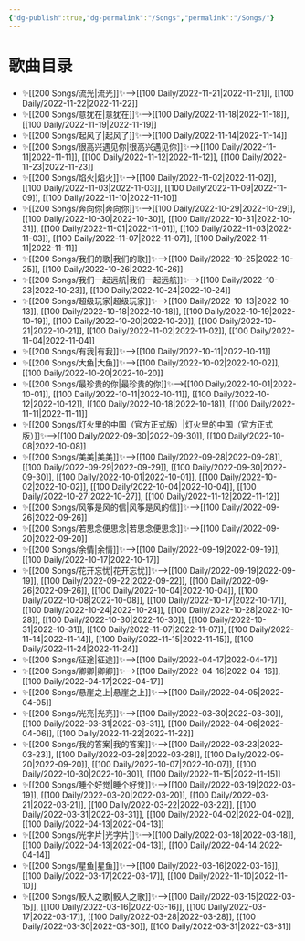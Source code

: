 ```yaml
---
{"dg-publish":true,"dg-permalink":"/Songs","permalink":"/Songs/"}
---
```


# 歌曲目录

- ✨[[200 Songs/流光\|流光]]✨-->[[100 Daily/2022-11-21\|2022-11-21]], [[100 Daily/2022-11-22\|2022-11-22]]
- ✨[[200 Songs/意犹在\|意犹在]]✨-->[[100 Daily/2022-11-18\|2022-11-18]], [[100 Daily/2022-11-19\|2022-11-19]]
- ✨[[200 Songs/起风了\|起风了]]✨-->[[100 Daily/2022-11-14\|2022-11-14]]
- ✨[[200 Songs/很高兴遇见你\|很高兴遇见你]]✨-->[[100 Daily/2022-11-11\|2022-11-11]], [[100 Daily/2022-11-12\|2022-11-12]], [[100 Daily/2022-11-23\|2022-11-23]]
- ✨[[200 Songs/焰火\|焰火]]✨-->[[100 Daily/2022-11-02\|2022-11-02]], [[100 Daily/2022-11-03\|2022-11-03]], [[100 Daily/2022-11-09\|2022-11-09]], [[100 Daily/2022-11-10\|2022-11-10]]
- ✨[[200 Songs/奔向你\|奔向你]]✨-->[[100 Daily/2022-10-29\|2022-10-29]], [[100 Daily/2022-10-30\|2022-10-30]], [[100 Daily/2022-10-31\|2022-10-31]], [[100 Daily/2022-11-01\|2022-11-01]], [[100 Daily/2022-11-03\|2022-11-03]], [[100 Daily/2022-11-07\|2022-11-07]], [[100 Daily/2022-11-11\|2022-11-11]]
- ✨[[200 Songs/我们的歌\|我们的歌]]✨-->[[100 Daily/2022-10-25\|2022-10-25]], [[100 Daily/2022-10-26\|2022-10-26]]
- ✨[[200 Songs/我们一起远航\|我们一起远航]]✨-->[[100 Daily/2022-10-23\|2022-10-23]], [[100 Daily/2022-10-24\|2022-10-24]]
- ✨[[200 Songs/超级玩家\|超级玩家]]✨-->[[100 Daily/2022-10-13\|2022-10-13]], [[100 Daily/2022-10-18\|2022-10-18]], [[100 Daily/2022-10-19\|2022-10-19]], [[100 Daily/2022-10-20\|2022-10-20]], [[100 Daily/2022-10-21\|2022-10-21]], [[100 Daily/2022-11-02\|2022-11-02]], [[100 Daily/2022-11-04\|2022-11-04]]
- ✨[[200 Songs/有我\|有我]]✨-->[[100 Daily/2022-10-11\|2022-10-11]]
- ✨[[200 Songs/大鱼\|大鱼]]✨-->[[100 Daily/2022-10-02\|2022-10-02]], [[100 Daily/2022-10-20\|2022-10-20]]
- ✨[[200 Songs/最珍贵的你\|最珍贵的你]]✨-->[[100 Daily/2022-10-01\|2022-10-01]], [[100 Daily/2022-10-11\|2022-10-11]], [[100 Daily/2022-10-12\|2022-10-12]], [[100 Daily/2022-10-18\|2022-10-18]], [[100 Daily/2022-11-11\|2022-11-11]]
- ✨[[200 Songs/灯火里的中国（官方正式版）\|灯火里的中国（官方正式版）]]✨-->[[100 Daily/2022-09-30\|2022-09-30]], [[100 Daily/2022-10-08\|2022-10-08]]
- ✨[[200 Songs/美美\|美美]]✨-->[[100 Daily/2022-09-28\|2022-09-28]], [[100 Daily/2022-09-29\|2022-09-29]], [[100 Daily/2022-09-30\|2022-09-30]], [[100 Daily/2022-10-01\|2022-10-01]], [[100 Daily/2022-10-02\|2022-10-02]], [[100 Daily/2022-10-04\|2022-10-04]], [[100 Daily/2022-10-27\|2022-10-27]], [[100 Daily/2022-11-12\|2022-11-12]]
- ✨[[200 Songs/风筝是风的信\|风筝是风的信]]✨-->[[100 Daily/2022-09-26\|2022-09-26]]
- ✨[[200 Songs/若思念便思念\|若思念便思念]]✨-->[[100 Daily/2022-09-20\|2022-09-20]]
- ✨[[200 Songs/余情\|余情]]✨-->[[100 Daily/2022-09-19\|2022-09-19]], [[100 Daily/2022-10-17\|2022-10-17]]
- ✨[[200 Songs/花开忘忧\|花开忘忧]]✨-->[[100 Daily/2022-09-19\|2022-09-19]], [[100 Daily/2022-09-22\|2022-09-22]], [[100 Daily/2022-09-26\|2022-09-26]], [[100 Daily/2022-10-04\|2022-10-04]], [[100 Daily/2022-10-08\|2022-10-08]], [[100 Daily/2022-10-17\|2022-10-17]], [[100 Daily/2022-10-24\|2022-10-24]], [[100 Daily/2022-10-28\|2022-10-28]], [[100 Daily/2022-10-30\|2022-10-30]], [[100 Daily/2022-10-31\|2022-10-31]], [[100 Daily/2022-11-07\|2022-11-07]], [[100 Daily/2022-11-14\|2022-11-14]], [[100 Daily/2022-11-15\|2022-11-15]], [[100 Daily/2022-11-24\|2022-11-24]]
- ✨[[200 Songs/征途\|征途]]✨-->[[100 Daily/2022-04-17\|2022-04-17]]
- ✨[[200 Songs/卿卿\|卿卿]]✨-->[[100 Daily/2022-04-16\|2022-04-16]], [[100 Daily/2022-04-17\|2022-04-17]]
- ✨[[200 Songs/悬崖之上\|悬崖之上]]✨-->[[100 Daily/2022-04-05\|2022-04-05]]
- ✨[[200 Songs/光亮\|光亮]]✨-->[[100 Daily/2022-03-30\|2022-03-30]], [[100 Daily/2022-03-31\|2022-03-31]], [[100 Daily/2022-04-06\|2022-04-06]], [[100 Daily/2022-11-22\|2022-11-22]]
- ✨[[200 Songs/我的答案\|我的答案]]✨-->[[100 Daily/2022-03-23\|2022-03-23]], [[100 Daily/2022-03-28\|2022-03-28]], [[100 Daily/2022-09-20\|2022-09-20]], [[100 Daily/2022-10-07\|2022-10-07]], [[100 Daily/2022-10-30\|2022-10-30]], [[100 Daily/2022-11-15\|2022-11-15]]
- ✨[[200 Songs/睡个好觉\|睡个好觉]]✨-->[[100 Daily/2022-03-19\|2022-03-19]], [[100 Daily/2022-03-20\|2022-03-20]], [[100 Daily/2022-03-21\|2022-03-21]], [[100 Daily/2022-03-22\|2022-03-22]], [[100 Daily/2022-03-31\|2022-03-31]], [[100 Daily/2022-04-02\|2022-04-02]], [[100 Daily/2022-04-13\|2022-04-13]]
- ✨[[200 Songs/光字片\|光字片]]✨-->[[100 Daily/2022-03-18\|2022-03-18]], [[100 Daily/2022-04-13\|2022-04-13]], [[100 Daily/2022-04-14\|2022-04-14]]
- ✨[[200 Songs/星鱼\|星鱼]]✨-->[[100 Daily/2022-03-16\|2022-03-16]], [[100 Daily/2022-03-17\|2022-03-17]], [[100 Daily/2022-11-10\|2022-11-10]]
- ✨[[200 Songs/鲛人之歌\|鲛人之歌]]✨-->[[100 Daily/2022-03-15\|2022-03-15]], [[100 Daily/2022-03-16\|2022-03-16]], [[100 Daily/2022-03-17\|2022-03-17]], [[100 Daily/2022-03-28\|2022-03-28]], [[100 Daily/2022-03-30\|2022-03-30]], [[100 Daily/2022-03-31\|2022-03-31]]


